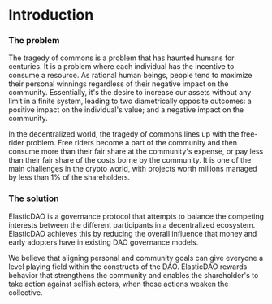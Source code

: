 # Introduction

### The problem

The tragedy of commons is a problem that has haunted humans for centuries. It is a problem where each individual has the incentive to consume a resource. As rational human beings, people tend to maximize their personal winnings regardless of their negative impact on the community. Essentially, it's the desire to increase our assets without any limit in a finite system, leading to two diametrically opposite outcomes: a positive impact on the individual's value; and a negative impact on the community.

In the decentralized world, the tragedy of commons lines up with the free-rider problem. Free riders become a part of the community and then consume more than their fair share at the community's expense, or pay less than their fair share of the costs borne by the community. It is one of the main challenges in the crypto world, with projects worth millions managed by less than 1% of the shareholders.

### The solution

ElasticDAO is a governance protocol that attempts to balance the competing interests between the different participants in a decentralized ecosystem. ElasticDAO achieves this by reducing the overall influence that money and early adopters have in existing DAO governance models.

We believe that aligning personal and community goals can give everyone a level playing field within the constructs of the DAO. ElasticDAO rewards behavior that strengthens the community and enables the shareholder's to take action against selfish actors, when those actions weaken the collective.

